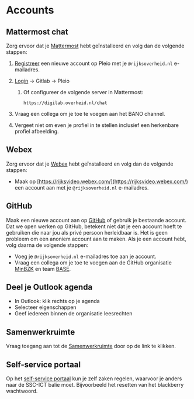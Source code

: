 # Accounts

## Mattermost chat

Zorg ervoor dat je [Mattermost](dev-machine.md#communicatie) hebt geïnstalleerd en volg dan de volgende stappen:

1. [Registreer](https://realisatieibds.pleio.nl/register) een nieuwe account op Pleio met je `@rijksoverheid.nl`
   e-mailadres.
2. [Login](https://digilab.overheid.nl/chat/login) -> Gitlab -> Pleio
    1. Of configureer de volgende server in Mattermost:

        ```url
        https://digilab.overheid.nl/chat
        ```

3. Vraag een collega om je toe te voegen aan het BANO channel.
4. Vergeet niet om even je profiel in te stellen inclusief een herkenbare profiel afbeelding.

## Webex

Zorg ervoor dat je [Webex](dev-machine.md#communicatie) hebt geïnstalleerd en volg dan de volgende stappen:

- Maak op [https://rijksvideo.webex.com/](https://rijksvideo.webex.com/) een account aan met je `@rijksoverheid.nl`
  e-mailadres.

## GitHub

Maak een nieuwe account aan op [GitHub](https://github.com/) of gebruik je bestaande account. Dat we open werken op
GitHub, betekent niet dat je een account hoeft te gebruiken die naar jou als privé persoon herleidbaar is. Het is geen
probleem om een anoniem account aan te maken. Als je een account hebt, volg daarna de volgende stappen:

- Voeg je `@rijksoverheid.nl` e-mailadres toe aan je account.
- Vraag een collega om je toe te voegen aan de GitHub organisatie [MinBZK](https://github.com/orgs/MinBZK/teams/base) en team
  [BASE](https://github.com/orgs/MinBZK/teams/base).

## Deel je Outlook agenda

- In Outlook: klik rechts op je agenda
- Selecteer eigenschappen
- Geef iedereen binnen de organisatie leesrechten

## Samenwerkruimte

Vraag toegang aan tot de [Samenwerkruimte](https://www.samenwerkruimten.nl/teamsites/bureau%20architectuur/Bureau%20Architectuur/) door op de link te klikken.

## Self-service portaal

Op het [self-service portaal](https://topdesk-sscict.rijksweb.nl) kun je zelf zaken regelen, waarvoor je anders naar de
SSC-ICT balie moet. Bijvoorbeeld het resetten van het blackberry wachtwoord.
